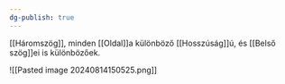 ```yaml
---
dg-publish: true
---
```

[[Háromszög]], minden [[Oldal]]a különböző [[Hosszúság]]ú, és [[Belső szög]]ei is különbözőek.

![[Pasted image 20240814150525.png]]
